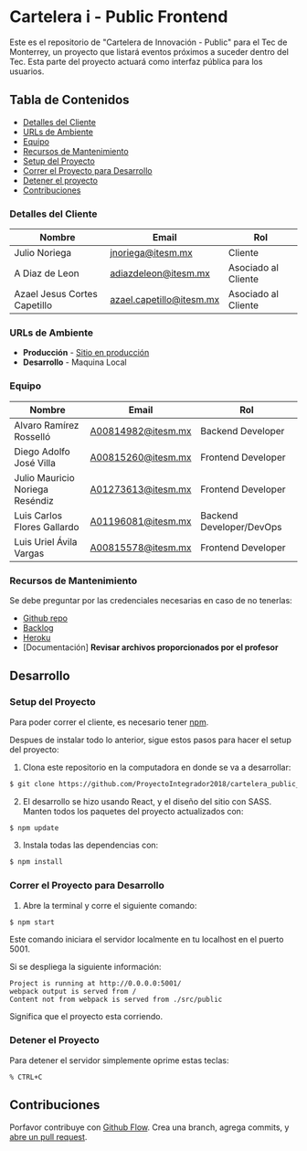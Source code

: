 # Cartelera i - Public Frontend

Este es el repositorio de "Cartelera de Innovación - Public" para el Tec de Monterrey,
un proyecto que listará eventos próximos a suceder dentro del Tec. Esta parte del 
proyecto actuará como interfaz pública para los usuarios.

## Tabla de Contenidos

* [Detalles del Cliente](#detalles-del-cliente)
* [URLs de Ambiente](#urls-de-ambiente)
* [Equipo](#equipo)
* [Recursos de Mantenimiento](#recursos-de-mantenimiento)
* [Setup del Proyecto](#setup-del-proyecto)
* [Correr el Proyecto para Desarrollo](#correr-el-proyecto-para-desarrollo)
* [Detener el proyecto](#detener-el-proyecto)
* [Contribuciones](#contribuciones)


### Detalles del Cliente

| Nombre                       | Email                    | Rol                 |
| ---------------------------- | ------------------------ | ------------------- |
| Julio Noriega                | jnoriega@itesm.mx        | Cliente             |
| A Diaz de Leon               | adiazdeleon@itesm.mx     | Asociado al Cliente |
| Azael Jesus Cortes Capetillo | azael.capetillo@itesm.mx | Asociado al Cliente |


### URLs de Ambiente

* **Producción** - [Sitio en producción](www.cartelerai.com)
* **Desarrollo** - Maquina Local

### Equipo

| Nombre                           | Email                   | Rol                        |
| -------------------------------- | ----------------------- | -------------------------- |
| Alvaro Ramírez Rosselló          | A00814982@itesm.mx      | Backend Developer          |
| Diego Adolfo José Villa          | A00815260@itesm.mx      | Frontend Developer         |
| Julio Mauricio Noriega Reséndiz  | A01273613@itesm.mx      | Frontend Developer         |
| Luis Carlos Flores Gallardo      | A01196081@itesm.mx      | Backend Developer/DevOps   |
| Luis Uriel Ávila Vargas          | A00815578@itesm.mx      | Frontend Developer         |

### Recursos de Mantenimiento

Se debe preguntar por las credenciales necesarias en caso de no tenerlas:

* [Github repo](https://github.com/ProyectoIntegrador2018/cartelera_public_frontend)
* [Backlog](https://github.com/ProyectoIntegrador2018/cartelera_backend/projects)
* [Heroku](https://cartelerai-public.herokuapp.com/)
* [Documentación] **Revisar archivos proporcionados por el profesor**

## Desarrollo

### Setup del Proyecto

Para poder correr el cliente, es necesario tener [npm](https://www.npmjs.com/).

Despues de instalar todo lo anterior, sigue estos pasos para hacer el setup del proyecto:

1. Clona este repositorio en la computadora en donde se va a desarrollar:

```bash
$ git clone https://github.com/ProyectoIntegrador2018/cartelera_public_frontend.git
```
2. El desarrollo se hizo usando React, y el diseño del sitio con SASS.
Manten todos los paquetes del proyecto actualizados con:

```bash
$ npm update
```

3. Instala todas las dependencias con:

```bash
$ npm install
```

### Correr el Proyecto para Desarrollo

1. Abre la terminal y corre el siguiente comando:

```bash
$ npm start
```

Este comando iniciara el servidor localmente en tu localhost en el puerto 5001.

Si se despliega la siguiente información:

```
Project is running at http://0.0.0.0:5001/
webpack output is served from /
Content not from webpack is served from ./src/public
```

Significa que el proyecto esta corriendo.

### Detener el Proyecto

Para detener el servidor simplemente oprime estas teclas:

```
% CTRL+C
```

## Contribuciones

Porfavor contribuye con [Github Flow](https://guides.github.com/introduction/flow/). Crea una branch, agrega commits, y [abre un pull request](https://github.com/ProyectoIntegrador2018/cartelera_public_frontend/pulls).
